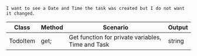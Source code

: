 ```
I want to see a Date and Time the task was created but I do not want it changed.   
```

| Class    | Method | Scenario                                          | Output |
|----------|--------|---------------------------------------------------|--------|
| TodoItem | get;   | Get function for private variables, Time and Task | string |